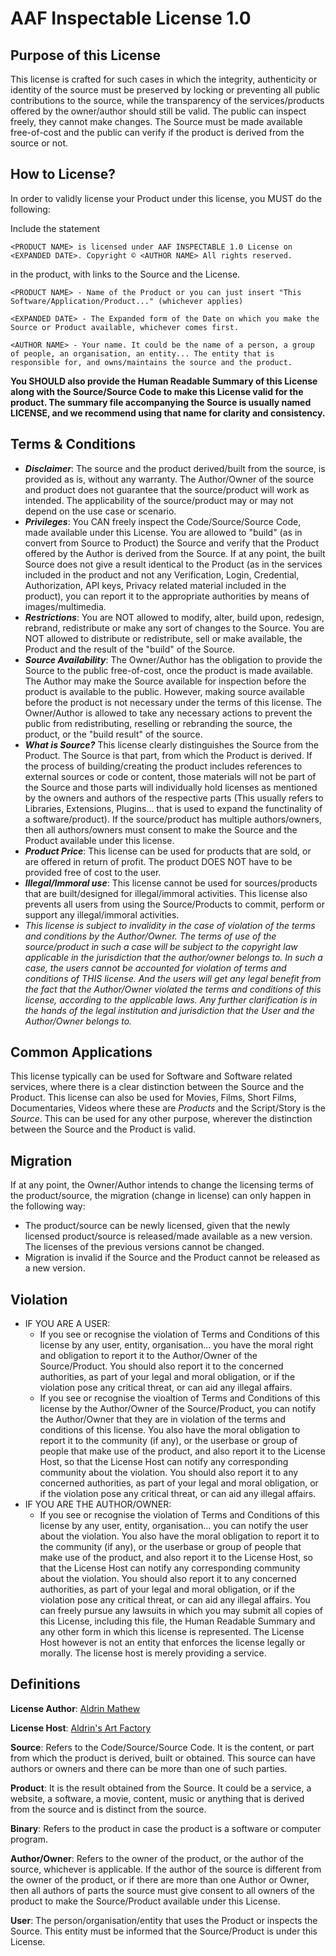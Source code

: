# **AAF Inspectable License 1.0**

## Purpose of this License

This license is crafted for such cases in which the integrity, authenticity or identity of the source must be preserved by locking or preventing all public contributions to the source, while the transparency of the services/products offered by the owner/author should still be valid. The public can inspect freely, they cannot make changes. The Source must be made available free-of-cost and the public can verify if the product is derived from the source or not.

## **How to License?**
In order to validly license your Product under this license, you MUST do the following:

Include the statement 
```
<PRODUCT NAME> is licensed under AAF INSPECTABLE 1.0 License on <EXPANDED DATE>. Copyright © <AUTHOR NAME> All rights reserved.
```
in the product, with links to the Source and the License.

``
<PRODUCT NAME> - Name of the Product
or you can just insert "This Software/Application/Product..." (whichever applies)
``

``
<EXPANDED DATE> - The Expanded form of the Date on which you make the Source or Product available, whichever comes first.
``

``
<AUTHOR NAME> - Your name. It could be the name of a person, a group of people, an organisation, an entity... The entity that is responsible for, and owns/maintains the source and the product.
``

**You SHOULD also provide the Human Readable Summary of this License along with the Source/Source Code to make this License valid for the product. The summary file accompanying the Source is usually named LICENSE, and we recommend using that name for clarity and consistency.**

## **Terms & Conditions**

- ***Disclaimer***: The source and the product derived/built from the source, is provided as is, without any warranty. The Author/Owner of the source and product does not guarantee that the source/product will work as intended. The applicability of the source/product may or may not depend on the use case or scenario.
- ***Privileges***: You CAN freely inspect the Code/Source/Source Code, made available under this License. You are allowed to "build" (as in convert from Source to Product) the Source and verify that the Product offered by the Author is derived from the Source. If at any point, the built Source does not give a result identical to the Product (as in the services included in the product and not any Verification, Login, Credential, Authorization, API keys, Privacy related material included in the product), you can report it to the appropriate authorities by means of images/multimedia.
- ***Restrictions***: You are NOT allowed to modify, alter, build upon, redesign, rebrand, redistribute or make any sort of changes to the Source. You are NOT allowed to distribute or redistribute, sell or make available, the Product and the result of the "build" of the Source.
- ***Source Availability***: The Owner/Author has the obligation to provide the Source to the public free-of-cost, once the product is made available. The Author may make the Source available for inspection before the product is available to the public. However, making source available before the product is not necessary under the terms of this license. The Owner/Author is allowed to take any necessary actions to prevent the public from redistributing, reselling or rebranding the source, the product, or the "build result" of the source.
- ***What is Source?*** This license clearly distinguishes the Source from the Product. The Source is that part, from which the Product is derived. If the process of building/creating the product includes references to external sources or code or content, those materials will not be part of the Source and those parts will individually hold licenses as mentioned by the owners and authors of the respective parts (This usually refers to Libraries, Extensions, Plugins... that is used to expand the functinality of a software/product). If the source/product has multiple authors/owners, then all authors/owners must consent to make the Source and the Product available under this license.
- ***Product Price***: This license can be used for products that are sold, or are offered in return of profit. The product DOES NOT have to be provided free of cost to the user.
- ***Illegal/Immoral use***: This license cannot be used for sources/products that are built/designed for illegal/immoral activities. This license also prevents all users from using the Source/Products to commit, perform or support any illegal/immoral activities.
- *This license is subject to invalidity in the case of violation of the terms and conditions by the Author/Owner. The terms of use of the source/product in such a case will be subject to the copyright law applicable in the jurisdiction that the author/owner belongs to. In such a case, the users cannot be accounted for violation of terms and conditions of THIS license. And the users will get any legal benefit from the fact that the Author/Owner violated the terms and conditions of this license, according to the applicable laws. Any further clarification is in the hands of the legal institution and jurisdiction that the User and the Author/Owner belongs to.*

## Common Applications

This license typically can be used for Software and Software related services, where there is a clear distinction between the Source and the Product. This license can also be used for Movies, Films, Short Films, Documentaries, Videos where these are *Products* and the Script/Story is the *Source*. This can be used for any other purpose, wherever the distinction between the Source and the Product is valid.

## Migration

If at any point, the Owner/Author intends to change the licensing terms of the product/source, the migration (change in license) can only happen in the following way:
- The product/source can be newly licensed, given that the newly licensed product/source is released/made available as a new version. The licenses of the previous versions cannot be changed.
- Migration is invalid if the Source and the Product cannot be released as a new version.

## Violation

- IF YOU ARE A USER:
  - If you see or recognise the violation of Terms and Conditions of this license by any user, entity, organisation... you have the moral right and obligation to report it to the Author/Owner of the Source/Product. You should also report it to the concerned authorities, as part of your legal and moral obligation, or if the violation pose any critical threat, or can aid any illegal affairs.
  - If you see or recognise the vioaltion of Terms and Conditions of this license by the Author/Owner of the Source/Product, you can notify the Author/Owner that they are in violation of the terms and conditions of this license. You also have the moral obligation to report it to the community (if any), or the userbase or group of people that make use of the product, and also report it to the License Host, so that the License Host can notify any corresponding community about the violation. You should also report it to any concerned authorities, as part of your legal and moral obligation, or if the violation pose any critical threat, or can aid any illegal affairs.
- IF YOU ARE THE AUTHOR/OWNER:
  - If you see or recognise the violation of Terms and Conditions of this license by any user, entity, organisation... you can notify the user about the violation. You also have the moral obligation to report it to the community (if any), or the userbase or group of people that make use of the product, and also report it to the License Host, so that the License Host can notify any corresponding community about the violation. You should also report it to any concerned authorities, as part of your legal and moral obligation, or if the violation pose any critical threat, or can aid any illegal affairs. You can freely pursue any lawsuits in which you may submit all copies of this License, including this file, the Human Readable Summary and any other form in which this license is represented. The License Host however is not an entity that enforces the license legally or morally. The license host is merely providing a service.

## Definitions

**License Author**: [Aldrin Mathew](https://aldrinmathew.com)

**License Host**: [Aldrin's Art Factory](https://aldrinsartfactory.com)

**Source**: Refers to the Code/Source/Source Code. It is the content, or part from which the product is derived, built or obtained. This source can have authors or owners and there can be more than one of such parties.

**Product**: It is the result obtained from the Source. It could be a service, a website, a software, a movie, content, music or anything that is derived from the source and is distinct from the source.

**Binary**: Refers to the product in case the product is a software or computer program.

**Author/Owner**: Refers to the owner of the product, or the author of the source, whichever is applicable. If the author of the source is different from the owner of the product, or if there are more than one Author or Owner, then all authors of parts the source must give consent to all owners of the product to make the Source/Product available under this License.

**User**: The person/organisation/entity that uses the Product or inspects the Source. This entity must be informed that the Source/Product is under this License.